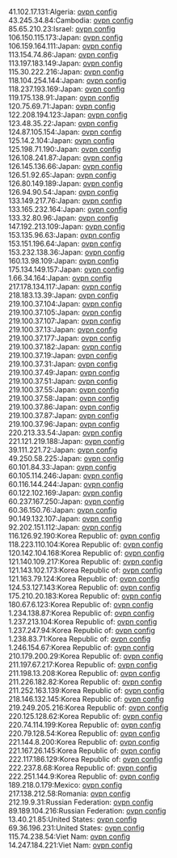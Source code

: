 41.102.17.131:Algeria: [ovpn config](vpn/41_102_17_131.ovpn)  
43.245.34.84:Cambodia: [ovpn config](vpn/43_245_34_84.ovpn)  
85.65.210.23:Israel: [ovpn config](vpn/85_65_210_23.ovpn)  
106.150.115.173:Japan: [ovpn config](vpn/106_150_115_173.ovpn)  
106.159.164.111:Japan: [ovpn config](vpn/106_159_164_111.ovpn)  
113.154.74.86:Japan: [ovpn config](vpn/113_154_74_86.ovpn)  
113.197.183.149:Japan: [ovpn config](vpn/113_197_183_149.ovpn)  
115.30.222.216:Japan: [ovpn config](vpn/115_30_222_216.ovpn)  
118.104.254.144:Japan: [ovpn config](vpn/118_104_254_144.ovpn)  
118.237.193.169:Japan: [ovpn config](vpn/118_237_193_169.ovpn)  
119.175.138.91:Japan: [ovpn config](vpn/119_175_138_91.ovpn)  
120.75.69.71:Japan: [ovpn config](vpn/120_75_69_71.ovpn)  
122.208.194.123:Japan: [ovpn config](vpn/122_208_194_123.ovpn)  
123.48.35.22:Japan: [ovpn config](vpn/123_48_35_22.ovpn)  
124.87.105.154:Japan: [ovpn config](vpn/124_87_105_154.ovpn)  
125.14.2.104:Japan: [ovpn config](vpn/125_14_2_104.ovpn)  
125.198.71.190:Japan: [ovpn config](vpn/125_198_71_190.ovpn)  
126.108.241.87:Japan: [ovpn config](vpn/126_108_241_87.ovpn)  
126.145.136.66:Japan: [ovpn config](vpn/126_145_136_66.ovpn)  
126.51.92.65:Japan: [ovpn config](vpn/126_51_92_65.ovpn)  
126.80.149.189:Japan: [ovpn config](vpn/126_80_149_189.ovpn)  
126.94.90.54:Japan: [ovpn config](vpn/126_94_90_54.ovpn)  
133.149.217.76:Japan: [ovpn config](vpn/133_149_217_76.ovpn)  
133.165.232.164:Japan: [ovpn config](vpn/133_165_232_164.ovpn)  
133.32.80.96:Japan: [ovpn config](vpn/133_32_80_96.ovpn)  
147.192.213.109:Japan: [ovpn config](vpn/147_192_213_109.ovpn)  
153.135.96.63:Japan: [ovpn config](vpn/153_135_96_63.ovpn)  
153.151.196.64:Japan: [ovpn config](vpn/153_151_196_64.ovpn)  
153.232.138.36:Japan: [ovpn config](vpn/153_232_138_36.ovpn)  
160.13.98.109:Japan: [ovpn config](vpn/160_13_98_109.ovpn)  
175.134.149.157:Japan: [ovpn config](vpn/175_134_149_157.ovpn)  
1.66.34.164:Japan: [ovpn config](vpn/1_66_34_164.ovpn)  
217.178.134.117:Japan: [ovpn config](vpn/217_178_134_117.ovpn)  
218.183.13.39:Japan: [ovpn config](vpn/218_183_13_39.ovpn)  
219.100.37.104:Japan: [ovpn config](vpn/219_100_37_104.ovpn)  
219.100.37.105:Japan: [ovpn config](vpn/219_100_37_105.ovpn)  
219.100.37.107:Japan: [ovpn config](vpn/219_100_37_107.ovpn)  
219.100.37.13:Japan: [ovpn config](vpn/219_100_37_13.ovpn)  
219.100.37.177:Japan: [ovpn config](vpn/219_100_37_177.ovpn)  
219.100.37.182:Japan: [ovpn config](vpn/219_100_37_182.ovpn)  
219.100.37.19:Japan: [ovpn config](vpn/219_100_37_19.ovpn)  
219.100.37.31:Japan: [ovpn config](vpn/219_100_37_31.ovpn)  
219.100.37.49:Japan: [ovpn config](vpn/219_100_37_49.ovpn)  
219.100.37.51:Japan: [ovpn config](vpn/219_100_37_51.ovpn)  
219.100.37.55:Japan: [ovpn config](vpn/219_100_37_55.ovpn)  
219.100.37.58:Japan: [ovpn config](vpn/219_100_37_58.ovpn)  
219.100.37.86:Japan: [ovpn config](vpn/219_100_37_86.ovpn)  
219.100.37.87:Japan: [ovpn config](vpn/219_100_37_87.ovpn)  
219.100.37.96:Japan: [ovpn config](vpn/219_100_37_96.ovpn)  
220.213.33.54:Japan: [ovpn config](vpn/220_213_33_54.ovpn)  
221.121.219.188:Japan: [ovpn config](vpn/221_121_219_188.ovpn)  
39.111.221.72:Japan: [ovpn config](vpn/39_111_221_72.ovpn)  
49.250.58.225:Japan: [ovpn config](vpn/49_250_58_225.ovpn)  
60.101.84.33:Japan: [ovpn config](vpn/60_101_84_33.ovpn)  
60.105.114.246:Japan: [ovpn config](vpn/60_105_114_246.ovpn)  
60.116.144.244:Japan: [ovpn config](vpn/60_116_144_244.ovpn)  
60.122.102.169:Japan: [ovpn config](vpn/60_122_102_169.ovpn)  
60.237.167.250:Japan: [ovpn config](vpn/60_237_167_250.ovpn)  
60.36.150.76:Japan: [ovpn config](vpn/60_36_150_76.ovpn)  
90.149.132.107:Japan: [ovpn config](vpn/90_149_132_107.ovpn)  
92.202.151.112:Japan: [ovpn config](vpn/92_202_151_112.ovpn)  
116.126.92.190:Korea Republic of: [ovpn config](vpn/116_126_92_190.ovpn)  
118.223.110.104:Korea Republic of: [ovpn config](vpn/118_223_110_104.ovpn)  
120.142.104.168:Korea Republic of: [ovpn config](vpn/120_142_104_168.ovpn)  
121.140.109.217:Korea Republic of: [ovpn config](vpn/121_140_109_217.ovpn)  
121.143.102.173:Korea Republic of: [ovpn config](vpn/121_143_102_173.ovpn)  
121.163.79.124:Korea Republic of: [ovpn config](vpn/121_163_79_124.ovpn)  
124.53.127.143:Korea Republic of: [ovpn config](vpn/124_53_127_143.ovpn)  
175.210.20.183:Korea Republic of: [ovpn config](vpn/175_210_20_183.ovpn)  
180.67.6.123:Korea Republic of: [ovpn config](vpn/180_67_6_123.ovpn)  
1.234.138.87:Korea Republic of: [ovpn config](vpn/1_234_138_87.ovpn)  
1.237.213.104:Korea Republic of: [ovpn config](vpn/1_237_213_104.ovpn)  
1.237.247.94:Korea Republic of: [ovpn config](vpn/1_237_247_94.ovpn)  
1.238.83.71:Korea Republic of: [ovpn config](vpn/1_238_83_71.ovpn)  
1.246.154.67:Korea Republic of: [ovpn config](vpn/1_246_154_67.ovpn)  
210.179.200.29:Korea Republic of: [ovpn config](vpn/210_179_200_29.ovpn)  
211.197.67.217:Korea Republic of: [ovpn config](vpn/211_197_67_217.ovpn)  
211.198.13.208:Korea Republic of: [ovpn config](vpn/211_198_13_208.ovpn)  
211.226.182.82:Korea Republic of: [ovpn config](vpn/211_226_182_82.ovpn)  
211.252.163.139:Korea Republic of: [ovpn config](vpn/211_252_163_139.ovpn)  
218.146.132.145:Korea Republic of: [ovpn config](vpn/218_146_132_145.ovpn)  
219.249.205.216:Korea Republic of: [ovpn config](vpn/219_249_205_216.ovpn)  
220.125.128.62:Korea Republic of: [ovpn config](vpn/220_125_128_62.ovpn)  
220.74.114.199:Korea Republic of: [ovpn config](vpn/220_74_114_199.ovpn)  
220.79.128.54:Korea Republic of: [ovpn config](vpn/220_79_128_54.ovpn)  
221.144.8.200:Korea Republic of: [ovpn config](vpn/221_144_8_200.ovpn)  
221.167.26.145:Korea Republic of: [ovpn config](vpn/221_167_26_145.ovpn)  
222.117.186.129:Korea Republic of: [ovpn config](vpn/222_117_186_129.ovpn)  
222.237.8.68:Korea Republic of: [ovpn config](vpn/222_237_8_68.ovpn)  
222.251.144.9:Korea Republic of: [ovpn config](vpn/222_251_144_9.ovpn)  
189.218.0.179:Mexico: [ovpn config](vpn/189_218_0_179.ovpn)  
217.138.212.58:Romania: [ovpn config](vpn/217_138_212_58.ovpn)  
212.19.9.31:Russian Federation: [ovpn config](vpn/212_19_9_31.ovpn)  
89.189.104.216:Russian Federation: [ovpn config](vpn/89_189_104_216.ovpn)  
13.40.21.85:United States: [ovpn config](vpn/13_40_21_85.ovpn)  
69.36.196.231:United States: [ovpn config](vpn/69_36_196_231.ovpn)  
115.74.238.54:Viet Nam: [ovpn config](vpn/115_74_238_54.ovpn)  
14.247.184.221:Viet Nam: [ovpn config](vpn/14_247_184_221.ovpn)  
